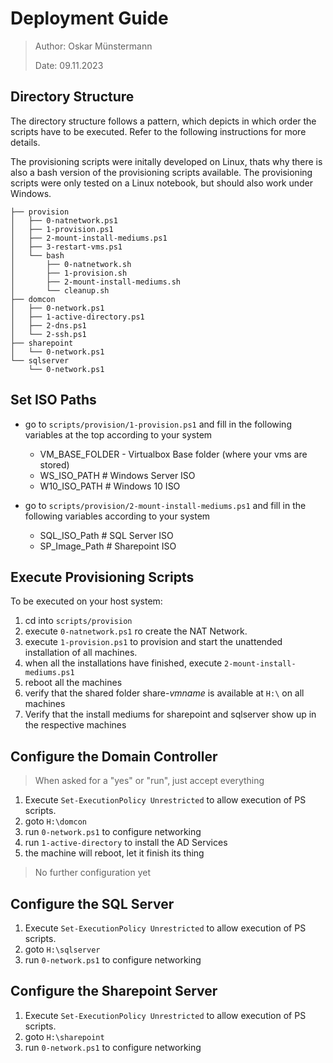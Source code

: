 # Deployment Guide

> Author: Oskar Münstermann
> 
> Date: 09.11.2023

## Directory Structure

The directory structure follows a pattern, which depicts in which order the scripts have to be executed. Refer to the following instructions for more details. 

The provisioning scripts were initally developed on Linux, thats why there is also a bash version of the provisioning scripts available.
The provisioning scripts were only tested on a Linux notebook, but should also work under Windows.

```
├── provision
│   ├── 0-natnetwork.ps1
│   ├── 1-provision.ps1
│   ├── 2-mount-install-mediums.ps1
│   ├── 3-restart-vms.ps1
│   └── bash
│       ├── 0-natnetwork.sh
│       ├── 1-provision.sh
│       ├── 2-mount-install-mediums.sh
│       └── cleanup.sh
├── domcon
│   ├── 0-network.ps1
│   ├── 1-active-directory.ps1
│   ├── 2-dns.ps1
│   └── 2-ssh.ps1
├── sharepoint
│   └── 0-network.ps1
└── sqlserver
    └── 0-network.ps1
```


## Set ISO Paths

- go to `scripts/provision/1-provision.ps1` and fill in the following variables at the top according to your system
  - VM_BASE_FOLDER - Virtualbox Base folder (where your vms are stored)
  - WS_ISO_PATH # Windows Server ISO
  - W10_ISO_PATH # Windows 10 ISO

- go to `scripts/provision/2-mount-install-mediums.ps1` and fill in the following variables according to your system
  - SQL_ISO_Path # SQL Server ISO
  - SP_Image_Path # Sharepoint ISO

## Execute Provisioning Scripts

To be executed on your host system:

1. cd into `scripts/provision`
2. execute `0-natnetwork.ps1` ro create the NAT Network.
3. execute `1-provision.ps1` to provision and start the unattended installation of all machines.
4. when all the installations have finished, execute `2-mount-install-mediums.ps1`
5. reboot all the machines
6. verify that the shared folder share-*vmname* is available at `H:\` on all machines
7. Verify that the install mediums for sharepoint and sqlserver show up in the respective machines

## Configure the Domain Controller

> When asked for a "yes" or "run", just accept everything

1. Execute `Set-ExecutionPolicy Unrestricted` to allow execution of PS scripts.
2. goto `H:\domcon`
3. run `0-network.ps1` to configure networking
4. run `1-active-directory` to install the AD Services
5. the machine will reboot, let it finish its thing

> No further configuration yet

## Configure the SQL Server

1. Execute `Set-ExecutionPolicy Unrestricted` to allow execution of PS scripts.
2. goto `H:\sqlserver`
3. run `0-network.ps1` to configure networking


## Configure the Sharepoint Server

1. Execute `Set-ExecutionPolicy Unrestricted` to allow execution of PS scripts.
2. goto `H:\sharepoint`
3. run `0-network.ps1` to configure networking
